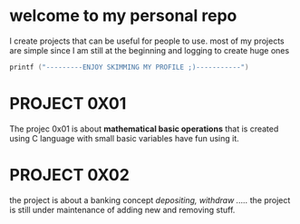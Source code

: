 # welcome to my personal repo 
I create projects that can be useful for people to use. most of my projects are simple since I am still at the beginning and logging to create huge ones 
```c
printf ("---------ENJOY SKIMMING MY PROFILE ;)-----------")
```
# PROJECT 0X01
The projec 0x01 is about **mathematical basic operations** that is created using C language with small basic variables
have fun using it.
# PROJECT 0X02
the project is about a banking concept *depositing, withdraw .....* the project is still under maintenance  of adding new and removing stuff. 



